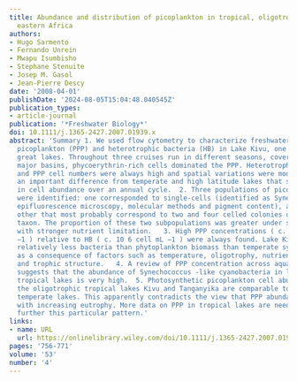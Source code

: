 ```yaml
---
title: Abundance and distribution of picoplankton in tropical, oligotrophic Lake Kivu,
  eastern Africa
authors:
- Hugo Sarmento
- Fernando Unrein
- Mwapu Isumbisho
- Stephane Stenuite
- Josep M. Gasol
- Jean‐Pierre Descy
date: '2008-04-01'
publishDate: '2024-08-05T15:04:48.040545Z'
publication_types:
- article-journal
publication: '*Freshwater Biology*'
doi: 10.1111/j.1365-2427.2007.01939.x
abstract: 'Summary 1. We used flow cytometry to characterize freshwater photosynthetic
  picoplankton (PPP) and heterotrophic bacteria (HB) in Lake Kivu, one of the East‐African
  great lakes. Throughout three cruises run in different seasons, covering the four
  major basins, phycoerythrin‐rich cells dominated the PPP. Heterotrophic bacteria
  and PPP cell numbers were always high and spatial variations were modest. This represents
  an important difference from temperate and high latitude lakes that show high fluctuations
  in cell abundance over an annual cycle.  2. Three populations of picocyanobacteria
  were identified: one corresponded to single‐cells (identified as Synechococcus by
  epifluorescence microscopy, molecular methods and pigment content), and the two
  other that most probably correspond to two and four celled colonies of the same
  taxon. The proportion of these two subpopulations was greater under stratified conditions,
  with stronger nutrient limitation.   3. High PPP concentrations ( c. 10 5 cell mL
  −1 ) relative to HB ( c. 10 6 cell mL −1 ) were always found. Lake Kivu supports
  relatively less bacteria than phytoplankton biomass than temperate systems, probably
  as a consequence of factors such as temperature, oligotrophy, nutrient limitation
  and trophic structure.   4. A review of PPP concentration across aquatic systems
  suggests that the abundance of Synechococcus ‐like cyanobacteria in large, oligotrophic,
  tropical lakes is very high.  5. Photosynthetic picoplankton cell abundances in
  the oligotrophic tropical lakes Kivu and Tanganyika are comparable to those of eutrophic
  temperate lakes. This apparently contradicts the view that PPP abundance increases
  with increasing eutrophy. More data on PPP in tropical lakes are needed to explore
  further this particular pattern.'
links:
- name: URL
  url: https://onlinelibrary.wiley.com/doi/10.1111/j.1365-2427.2007.01939.x
pages: '756-771'
volume: '53'
number: '4'
---
```


